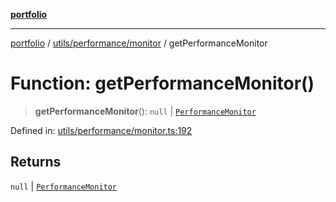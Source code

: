 [**portfolio**](../../../../README.md)

***

[portfolio](../../../../modules.md) / [utils/performance/monitor](../README.md) / getPerformanceMonitor

# Function: getPerformanceMonitor()

> **getPerformanceMonitor**(): `null` \| [`PerformanceMonitor`](../classes/PerformanceMonitor.md)

Defined in: [utils/performance/monitor.ts:192](https://github.com/tnorlund/Portfolio/blob/a530f53528bd0259adbe17a071894e21dee392f0/portfolio/utils/performance/monitor.ts#L192)

## Returns

`null` \| [`PerformanceMonitor`](../classes/PerformanceMonitor.md)
